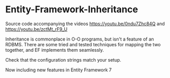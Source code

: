 # Entity-Framework-Inheritance
Source code accompanying the videos https://youtu.be/0ndu7Zhc84Q and https://youtu.be/zctMt_rF9_U

Inheritance is commonplace in O-O programs, but isn't a feature of an RDBMS. There are some tried and tested techniques for mapping the two together, and EF implements them seamlessly.

Check that the configuration strings match your setup.

Now including new features in Entity Framework 7
